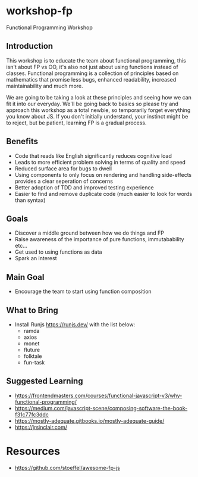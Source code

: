 # workshop-fp
Functional Programming Workshop

## Introduction
This workshop is to educate the team about functional programming, this isn't about FP vs OO, it's also not just about using functions instead of classes. Functional programming is a collection of principles based on mathematics that promise less bugs, enhanced readability, increased maintainability and much more.

We are going to be taking a look at these principles and seeing how we can fit it into our everyday. We'll be going back to basics so please try and approach this workshop as a total newbie, so temporarily forget everything you know about JS. If you don't initially understand, your instinct might be to reject, but be patient, learning FP is a gradual process.

## Benefits
* Code that reads like English significantly reduces cognitive load
* Leads to more efficient problem solving in terms of quality and speed
* Reduced surface area for bugs to dwell
* Using components to only focus on rendering and handling side-effects provides a clear seperation of concerns
* Better adoption of TDD and improved testing experience
* Easier to find and remove duplicate code (much easier to look for words than syntax)

## Goals
* Discover a middle ground between how we do things and FP
* Raise awareness of the importance of pure functions, immutabability etc...
* Get used to using functions as data
* Spark an interest

## Main Goal
* Encourage the team to start using function composition

## What to Bring
* Install Runjs https://runjs.dev/ with the list below:
    * ramda
    * axios
    * monet
    * fluture
    * folktale
    * fun-task

## Suggested Learning
* https://frontendmasters.com/courses/functional-javascript-v3/why-functional-programming/
* https://medium.com/javascript-scene/composing-software-the-book-f31c77fc3ddc
* https://mostly-adequate.gitbooks.io/mostly-adequate-guide/
* https://jrsinclair.com/

# Resources
* https://github.com/stoeffel/awesome-fp-js